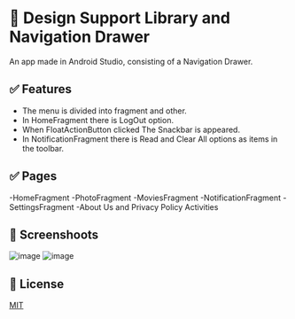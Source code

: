 
# 📰 Design Support Library and Navigation Drawer

An app made in Android Studio, consisting of a Navigation Drawer.

## ✅ Features 
 - The menu is divided into fragment and other.
 - In HomeFragment there is LogOut option.
 - When FloatActionButton clicked The Snackbar is appeared.
 - In NotificationFragment there is Read and Clear All options as items in the toolbar.

## ✅ Pages
-HomeFragment
-PhotoFragment
-MoviesFragment
-NotificationFragment
-SettingsFragment
-About Us and Privacy Policy Activities


## 📸 Screenshoots 
![image](https://user-images.githubusercontent.com/65781156/144705915-01ae6e85-c75d-473e-ae3e-348056fc4298.png)
![image](https://user-images.githubusercontent.com/65781156/144706052-8ac4ba07-9abf-4919-8913-249dfd18e8c1.png)

## 📄 License
[MIT](https://choosealicense.com/licenses/mit/)
